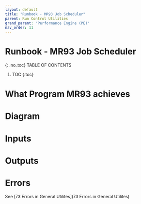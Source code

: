 ```yaml
---
layout: default
title: "Runbook - MR93 Job Scheduler"
parent: Run Control Utilities
grand_parent: "Performance Engine (PE)"
nav_order: 11
---
```


# Runbook - MR93 Job Scheduler
{: .no_toc}
TABLE OF CONTENTS
1. TOC
{:toc}


# What Program MR93 achieves



# Diagram



# Inputs




# Outputs



# Errors
See [73 Errors in General Utilites](73 Errors in General Utilites)
